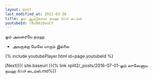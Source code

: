 ```yaml
---
layout: post
last_modified_at: 2021-03-30
title: ஓம் ஆடிடுவாயா நமஹ ௧௦௮ டைம்ஸ்
youtubeId: l6u9810vuCY
---
```

 
 
 ஓம் அவரையே நமஹ  
 
 -  அவருக்கு மேலே யாரும் இல்லை 
 
  
 
  
 
 
 
 
 
 


{% include youtubePlayer.html id=page.youtubeId %}
 
[Next]({{ site.baseurl }}{% link  split2/_posts/2016-07-01-ஓம் ஸுஸேனாய நமஹ ௧௦௮ டைம்ஸ்.md%})
 
